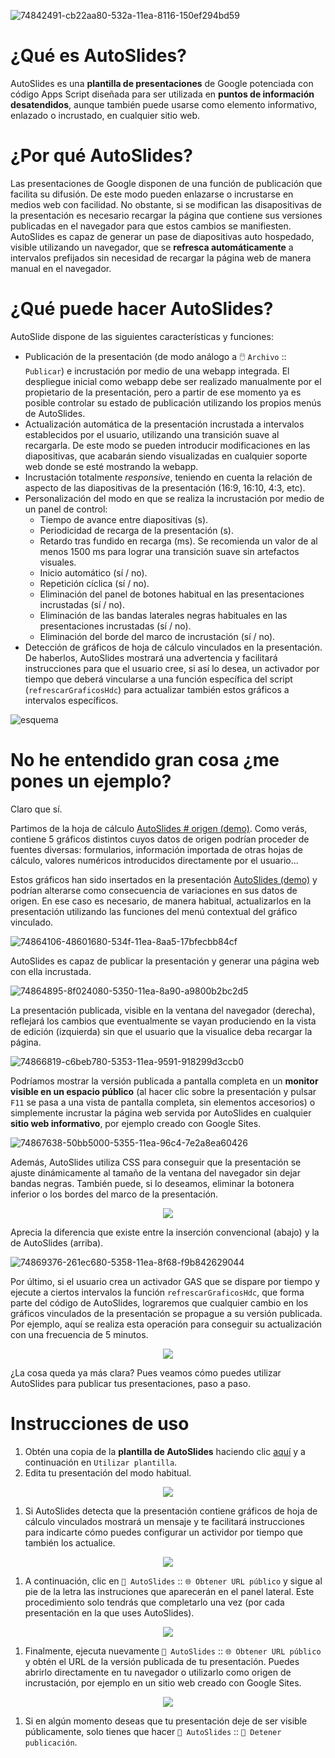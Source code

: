 ![74842491-cb22aa80-532a-11ea-8116-150ef294bd59](https://user-images.githubusercontent.com/12829262/74886021-4d38c080-5377-11ea-8c70-1e03bf4c2231.png)
# ¿Qué es AutoSlides?
AutoSlides es una **plantilla de presentaciones** de Google potenciada con código Apps Script diseñada para ser utilizada en **puntos de información desatendidos**, aunque también puede usarse como elemento informativo, enlazado o incrustado, en cualquier sitio web. 

# ¿Por qué AutoSlides?
Las presentaciones de Google disponen de una función de publicación que facilita su difusión. De este modo pueden enlazarse o incrustarse en medios web con facilidad. No obstante, si se modifican las disapositivas de la presentación es necesario recargar la página que contiene sus versiones publicadas en el navegador para que estos cambios se manifiesten. AutoSlides es capaz de generar un pase de diapositivas auto hospedado, visible utilizando un navegador, que se **refresca automáticamente** a intervalos prefijados sin necesidad de recargar la página web de manera manual en el navegador.

# ¿Qué puede hacer AutoSlides?
AutoSlide dispone de las siguientes características y funciones:
+ Publicación de la presentación (de modo análogo a :computer_mouse: `Archivo` :: `Publicar`) e incrustación por medio de una webapp integrada. El despliegue inicial como webapp debe ser realizado manualmente por el propietario de la presentación, pero a partir de ese momento ya es posible controlar su estado de publicación utilizando los propios menús de AutoSlides.
+ Actualización automática de la presentación incrustada a intervalos establecidos por el usuario, utilizando una transición suave al recargarla. De este modo se pueden introducir modificaciones en las diapositivas, que acabarán siendo visualizadas en cualquier soporte web donde se esté mostrando la webapp.
+ Incrustación totalmente *responsive*, teniendo en cuenta la relación de aspecto de las diapositivas de la presentación (16:9, 16:10, 4:3, etc).
+ Personalización del modo en que se realiza la incrustación por medio de un panel de control:
  + Tiempo de avance entre diapositivas (s).
  + Periodicidad de recarga de la presentación (s).
  + Retardo tras fundido en recarga (ms). Se recomienda un valor de al menos 1500 ms para lograr una transición suave sin artefactos visuales.
  + Inicio automático (sí / no).
  + Repetición cíclica (sí / no).
  + Eliminación del panel de botones habitual en las presentaciones incrustadas (sí / no).
  + Eliminación de las bandas laterales negras habituales en las presentaciones incrustadas (sí / no).
  + Eliminación del borde del marco de incrustación (sí / no).
+ Detección de gráficos de hoja de cálculo vinculados en la presentación. De haberlos, AutoSlides mostrará una advertencia y facilitará instrucciones para que el usuario cree, si así lo desea, un activador por tiempo que deberá vincularse a una función específica del script (`refrescarGraficosHdc`) para actualizar también estos gráficos a intervalos específicos.

![esquema](https://user-images.githubusercontent.com/12829262/74886127-9e48b480-5377-11ea-80ca-09f626e40f0d.png)

# No he entendido gran cosa ¿me pones un ejemplo?
Claro que sí.

Partimos de la hoja de cálculo [AutoSlides # origen (demo)](https://docs.google.com/spreadsheets/d/1MPYs0DleXOiLRjeKTLcopzh8XkvWp_jT2717SGRe2JU/template/preview). Como verás, contiene 5 gráficos distintos cuyos datos de origen podrían proceder de fuentes diversas: formularios, información importada de otras hojas de cálculo, valores numéricos introducidos directamente por el usuario...

Estos gráficos han sido insertados en la presentación [AutoSlides (demo)](https://docs.google.com/presentation/d/15QCPrNd9VlX2WA23basUCu-LQNzfADavtUh--xeg_pU/template/preview) y podrían alterarse como consecuencia de variaciones en sus datos de origen. En ese caso es necesario, de manera habitual, actualizarlos en la presentación utilizando las funciones del menú contextual del gráfico vinculado.

![74864106-48601680-534f-11ea-8aa5-17bfecbb84cf](https://user-images.githubusercontent.com/12829262/74886171-bcaeb000-5377-11ea-9f2c-0d1fb02e1a3f.gif)

AutoSlides es capaz de publicar la presentación y generar una página web con ella incrustada.

![74864895-8f024080-5350-11ea-8a90-a9800b2bc2d5](https://user-images.githubusercontent.com/12829262/74886289-fda6c480-5377-11ea-9809-be1a3d005dc2.gif)

La presentación publicada, visible en la ventana del navegador (derecha), reflejará los cambios que eventualmente se vayan produciendo en la vista de edición (izquierda) sin que el usuario que la visualice deba recargar la página.

![74866819-c6beb780-5353-11ea-9591-918299d3ccb0](https://user-images.githubusercontent.com/12829262/74886315-11eac180-5378-11ea-83b6-f4659f8afa2e.gif)

Podríamos mostrar la versión publicada a pantalla completa en un **monitor visible en un espacio público** (al hacer clic sobre la presentación y pulsar `F11` se pasa a una vista de pantalla completa, sin elementos accesorios) o simplemente incrustar la página web servida por AutoSlides en cualquier **sitio web informativo**, por ejemplo creado con Google Sites.

![74867638-50bb5000-5355-11ea-96c4-7e2a8ea60426](https://user-images.githubusercontent.com/12829262/74886377-49f20480-5378-11ea-8b1b-e5d10dcaeffa.gif)

Además, AutoSlides utiliza CSS para conseguir que la presentación se ajuste dinámicamente al tamaño de la ventana del navegador sin dejar bandas negras. También puede, si lo deseamos, eliminar la botonera inferior o los bordes del marco de la presentación.

<p align="center"><img src="https://user-images.githubusercontent.com/12829262/74886543-bbca4e00-5378-11ea-9ba0-260ba7d0fe74.gif"></p>

Aprecia la diferencia que existe entre la inserción convencional (abajo) y la de AutoSlides (arriba).

![74869376-261ec680-5358-11ea-8f68-f9b842629044](https://user-images.githubusercontent.com/12829262/74886759-5165dd80-5379-11ea-8a62-5f3192c130a9.png)

Por último, si el usuario crea un activador GAS que se dispare por tiempo y ejecute a ciertos intervalos la función `refrescarGraficosHdc`, que forma parte del código de AutoSlides, lograremos que cualquier cambio en los gráficos vinculados de la presentación se propague a su versión publicada. Por ejemplo, aquí se realiza esta operación para conseguir su actualización con una frecuencia de 5 minutos.

<p align="center"><img src="https://user-images.githubusercontent.com/12829262/74886825-8114e580-5379-11ea-876f-1f691fb14d85.gif"></p>

¿La cosa queda ya más clara? Pues veamos cómo puedes utilizar AutoSlides para publicar tus presentaciones, paso a paso.

# Instrucciones de uso
1. Obtén una copia de la **plantilla de AutoSlides** haciendo clic [aquí](https://docs.google.com/presentation/d/1xHNYGCL0t5uPPcRV7a9MUnNfy9Pysn6HnNfmoMQw104/template/preview) y a continuación en `Utilizar plantilla`.
1. Edita tu presentación del modo habitual.

<p align="center"><img src="https://user-images.githubusercontent.com/12829262/74887855-73ad2a80-537c-11ea-8e90-c500de653000.png"></p>

1. Si AutoSlides detecta que la presentación contiene gráficos de hoja de cálculo vinculados mostrará un mensaje y te facilitará instrucciones para indicarte cómo puedes configurar un actividor por tiempo que también los actualice.

<p align="center"><img src="https://user-images.githubusercontent.com/12829262/74888030-1796d600-537d-11ea-90c1-975c4f1ccf44.png"></p>

1. A continuación, clic en `🔄 AutoSlides` :: `🌐 Obtener URL público` y sigue al pie de la letra las instruciones que aparecerán en el panel lateral. Este procedimiento solo tendrás que completarlo una vez (por cada presentación en la que uses AutoSlides).

<p align="center"><img src="https://user-images.githubusercontent.com/12829262/74886891-a99cdf80-5379-11ea-8707-5289c6a81876.png"></p>

1. Finalmente, ejecuta nuevamente `🔄 AutoSlides` :: `🌐 Obtener URL público` y obtén el URL de la versión publicada de tu presentación. Puedes abrirlo directamente en tu navegador o utilizarlo como origen de incrustación, por ejemplo en un sitio web creado con Google Sites.  

<p align="center"><img src="https://user-images.githubusercontent.com/12829262/74888641-dd2e3880-537e-11ea-9923-e383b54ca195.png"></p>

1. Si en algún momento deseas que tu presentación deje de ser visible públicamente, solo tienes que hacer `🔄 AutoSlides` :: `🔻 Detener publicación`.
